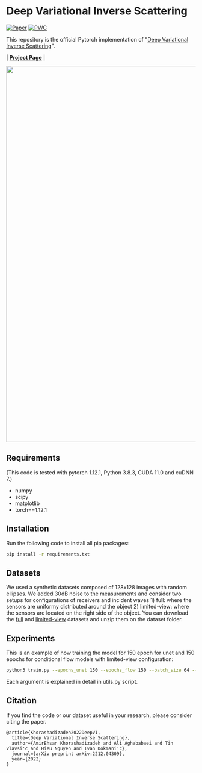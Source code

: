 # Deep Variational Inverse Scattering


[![Paper](https://img.shields.io/badge/arxiv-report-red)](https://arxiv.org/abs/2212.04309)
[![PWC](https://img.shields.io/badge/PWC-report-blue)](https://paperswithcode.com/paper/deep-variational-inverse-scattering)

This repository is the official Pytorch implementation of "[Deep Variational Inverse Scattering](https://arxiv.org/abs/2212.04309)".

| [**Project Page**](https://sada.dmi.unibas.ch/en/research/injective-flows)  | 


<p float="center">
<img src="https://github.com/swing-research/U-Flow/blob/main/figures/network.png" width="1000">
</p>



## Requirements
(This code is tested with pytorch 1.12.1, Python 3.8.3, CUDA 11.0 and cuDNN 7.)
- numpy
- scipy
- matplotlib
- torch==1.12.1

## Installation

Run the following code to install all pip packages:
```sh
pip install -r requirements.txt 
```

## Datasets
We used a synthetic datasets composed of 128x128 images with random ellipses. We added 30dB noise to the measurements and consider two setups for configurations of receivers and incident waves 1) full: where the sensors are uniformy distributed around the object 2) limited-view: where the sensors are located on the right side of the object. You can download the [full](https://drive.switch.ch/index.php/s/NsrsJpzEUpHegfl) and [limited-view](https://drive.switch.ch/index.php/s/2IQIdeWacxSrj6S) datasets and unzip them on the dataset folder.

## Experiments
This is an example of how training the model for 150 epoch for unet and 150 epochs for conditional flow models with limited-view configuration:
```sh
python3 train.py --epochs_unet 150 --epochs_flow 150 --batch_size 64 --dataset scattering --lr 0.0001 --gpu_num 0 --remove_all 0 --desc default --input_type limited-view --train_unet 1 --train_flow 1 --restore_flow 1
```
Each argument is explained in detail in utils.py script.


## Citation
If you find the code or our dataset useful in your research, please consider citing the paper.

```
@article{Khorashadizadeh2022DeepVI,
  title={Deep Variational Inverse Scattering},
  author={AmirEhsan Khorashadizadeh and Ali Aghababaei and Tin Vlavsi'c and Hieu Nguyen and Ivan Dokmani'c},
  journal={arXiv preprint arXiv:2212.04309},
  year={2022}
}
```
